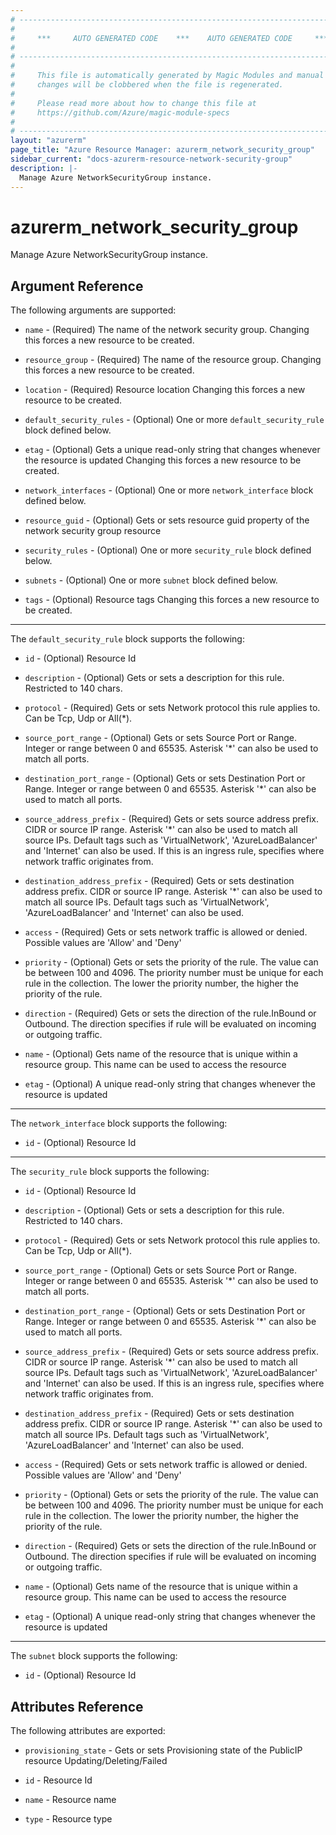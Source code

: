 ```yaml
---
# ----------------------------------------------------------------------------
#
#     ***     AUTO GENERATED CODE    ***    AUTO GENERATED CODE     ***
#
# ----------------------------------------------------------------------------
#
#     This file is automatically generated by Magic Modules and manual
#     changes will be clobbered when the file is regenerated.
#
#     Please read more about how to change this file at
#     https://github.com/Azure/magic-module-specs
#
# ----------------------------------------------------------------------------
layout: "azurerm"
page_title: "Azure Resource Manager: azurerm_network_security_group"
sidebar_current: "docs-azurerm-resource-network-security-group"
description: |-
  Manage Azure NetworkSecurityGroup instance.
---
```


# azurerm_network_security_group

Manage Azure NetworkSecurityGroup instance.


## Argument Reference

The following arguments are supported:

* `name` - (Required) The name of the network security group. Changing this forces a new resource to be created.

* `resource_group` - (Required) The name of the resource group. Changing this forces a new resource to be created.

* `location` - (Required) Resource location Changing this forces a new resource to be created.

* `default_security_rules` - (Optional) One or more `default_security_rule` block defined below.

* `etag` - (Optional) Gets a unique read-only string that changes whenever the resource is updated Changing this forces a new resource to be created.

* `network_interfaces` - (Optional) One or more `network_interface` block defined below.

* `resource_guid` - (Optional) Gets or sets resource guid property of the network security group resource

* `security_rules` - (Optional) One or more `security_rule` block defined below.

* `subnets` - (Optional) One or more `subnet` block defined below.

* `tags` - (Optional) Resource tags Changing this forces a new resource to be created.

---

The `default_security_rule` block supports the following:

* `id` - (Optional) Resource Id

* `description` - (Optional) Gets or sets a description for this rule. Restricted to 140 chars.

* `protocol` - (Required) Gets or sets Network protocol this rule applies to. Can be Tcp, Udp or All(*).

* `source_port_range` - (Optional) Gets or sets Source Port or Range. Integer or range between 0 and 65535. Asterisk '*' can also be used to match all ports.

* `destination_port_range` - (Optional) Gets or sets Destination Port or Range. Integer or range between 0 and 65535. Asterisk '*' can also be used to match all ports.

* `source_address_prefix` - (Required) Gets or sets source address prefix. CIDR or source IP range. Asterisk '*' can also be used to match all source IPs. Default tags such as 'VirtualNetwork', 'AzureLoadBalancer' and 'Internet' can also be used. If this is an ingress rule, specifies where network traffic originates from.

* `destination_address_prefix` - (Required) Gets or sets destination address prefix. CIDR or source IP range. Asterisk '*' can also be used to match all source IPs. Default tags such as 'VirtualNetwork', 'AzureLoadBalancer' and 'Internet' can also be used.

* `access` - (Required) Gets or sets network traffic is allowed or denied. Possible values are 'Allow' and 'Deny'

* `priority` - (Optional) Gets or sets the priority of the rule. The value can be between 100 and 4096. The priority number must be unique for each rule in the collection. The lower the priority number, the higher the priority of the rule.

* `direction` - (Required) Gets or sets the direction of the rule.InBound or Outbound. The direction specifies if rule will be evaluated on incoming or outgoing traffic.

* `name` - (Optional) Gets name of the resource that is unique within a resource group. This name can be used to access the resource

* `etag` - (Optional) A unique read-only string that changes whenever the resource is updated

---

The `network_interface` block supports the following:

* `id` - (Optional) Resource Id

---

The `security_rule` block supports the following:

* `id` - (Optional) Resource Id

* `description` - (Optional) Gets or sets a description for this rule. Restricted to 140 chars.

* `protocol` - (Required) Gets or sets Network protocol this rule applies to. Can be Tcp, Udp or All(*).

* `source_port_range` - (Optional) Gets or sets Source Port or Range. Integer or range between 0 and 65535. Asterisk '*' can also be used to match all ports.

* `destination_port_range` - (Optional) Gets or sets Destination Port or Range. Integer or range between 0 and 65535. Asterisk '*' can also be used to match all ports.

* `source_address_prefix` - (Required) Gets or sets source address prefix. CIDR or source IP range. Asterisk '*' can also be used to match all source IPs. Default tags such as 'VirtualNetwork', 'AzureLoadBalancer' and 'Internet' can also be used. If this is an ingress rule, specifies where network traffic originates from.

* `destination_address_prefix` - (Required) Gets or sets destination address prefix. CIDR or source IP range. Asterisk '*' can also be used to match all source IPs. Default tags such as 'VirtualNetwork', 'AzureLoadBalancer' and 'Internet' can also be used.

* `access` - (Required) Gets or sets network traffic is allowed or denied. Possible values are 'Allow' and 'Deny'

* `priority` - (Optional) Gets or sets the priority of the rule. The value can be between 100 and 4096. The priority number must be unique for each rule in the collection. The lower the priority number, the higher the priority of the rule.

* `direction` - (Required) Gets or sets the direction of the rule.InBound or Outbound. The direction specifies if rule will be evaluated on incoming or outgoing traffic.

* `name` - (Optional) Gets name of the resource that is unique within a resource group. This name can be used to access the resource

* `etag` - (Optional) A unique read-only string that changes whenever the resource is updated

---

The `subnet` block supports the following:

* `id` - (Optional) Resource Id

## Attributes Reference

The following attributes are exported:

* `provisioning_state` - Gets or sets Provisioning state of the PublicIP resource Updating/Deleting/Failed

* `id` - Resource Id

* `name` - Resource name

* `type` - Resource type
